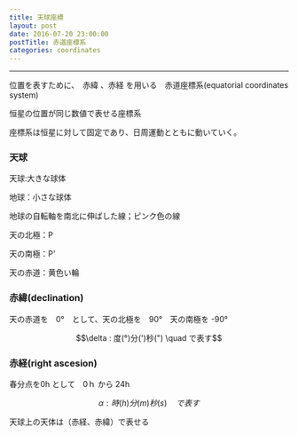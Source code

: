 ```yaml
---
title: 天球座標
layout: post
date: 2016-07-20 23:00:00
postTitle: 赤道座標系
categories: coordinates
---
```


-------

位置を表すために、　赤緯 、赤経 を用いる　赤道座標系(equatorial coordinates system)

恒星の位置が同じ数値で表せる座標系

座標系は恒星に対して固定であり、日周運動とともに動いていく。

### 天球
<div id="canvas1"></div>

天球:大きな球体

地球：小さな球体

地球の自転軸を南北に伸ばした線；ピンク色の線

天の北極：P

天の南極：P'

天の赤道：黄色い輪

### 赤緯(declination)
<div id="canvas2"></div>

天の赤道を　0°　として、天の北極を　90°　天の南極を -90°

$$\delta : 度(°)分(')秒(") \quad で表す$$


### 赤経(right ascesion)
<div id="canvas3"></div>

春分点を0h として　0ｈ から 24h

$$\alpha : 時(h)分(m)秒(s) \quad で表す$$

天球上の天体は（赤経、赤緯）で表せる





<script src="//code.jquery.com/jquery-1.11.3.js"></script>
<script src="{{site.url}}/js/three.js"></script>
<script src="https://dl.dropboxusercontent.com/u/3587259/Code/Threejs/OrbitControls.js"></script>
<script type="text/javascript" src="http://cdn.mathjax.org/mathjax/latest/MathJax.js?config=TeX-AMS-MML_SVG"></script>
<script src="https://cdn.rawgit.com/google/code-prettify/master/loader/run_prettify.js?skin=sons-of-obsidian"></script>
<script type="text/javascript">
var $window = $(window)
  // make code pretty
  $('pre').addClass('prettyprint');
  $('pre').css({"background":"#111",
                 "font-size":"1.05em",
                    "border":"0px"}
                );
  $('code').css({"font-size":"1.05em","color":"#f00"});
  $('canvas').css({"background":"#fff"});

var height = 500,
    width  = 700;

var proc1 = function(){

  // シーン追加
  var scene = new THREE.Scene();
  
  // カメラを追加
  var camera = new THREE.OrthographicCamera(  width / - 2, width / 2, height / 2, height / - 2, 1, 10000 );
  camera.position.z = 1000;

  // ライト追加
/*
  var dirLight = new THREE.DirectionalLight(0x00ffff, 1);
  dirLight.position.set(0, 0, 1000);
  scene.add(dirLight);
  var dirLight = new THREE.DirectionalLight(0x00ffff, 1);
  dirLight.position.set(0, 0, -1000);
  scene.add(dirLight);
*/
  var ambLight = new THREE.AmbientLight(0xffff00, 1.0);
  scene.add(ambLight);

  // renderer 追加
  var renderer = new THREE.WebGLRenderer();
  renderer.setSize( width, height );
  document.getElementById("canvas1").appendChild( renderer.domElement );

  // control追加
  controls = new THREE.OrbitControls(camera, renderer.domElement);

  // オブジェクト追加
  var group = new THREE.Group();
  
  // Celestial Sphere
  var geometry = new THREE.SphereGeometry( 200, 32, 32 );
  var material = new THREE.MeshLambertMaterial( {
    color: 0x00aaff,
    transparent: true,
    opacity: 0.3
  } );
  var shape = new THREE.Mesh( geometry, material );
  group.add( shape );

  // Earth
  var geometry = new THREE.SphereGeometry( 20, 32, 32 );
  var material = new THREE.MeshLambertMaterial( {
    color: 0x00ff00,
    transparent: false,
    opacity: 0.8
  } );
  var shape = new THREE.Mesh( geometry, material );
  group.add( shape );

  var geometry = new THREE.RingGeometry( 190, 200, 32 );
  var material = new THREE.MeshLambertMaterial( {
    color: 0xffff00
  } );
 
  var shape = new THREE.Mesh( geometry, material );
  group.add( shape );
  
  var shape2 = new THREE.Mesh( geometry, material );
  shape2.rotation.x = Math.PI;
  group.add( shape2 );

  var material = new THREE.LineBasicMaterial({
        color: 0xff00ff
    });
  var geometry = new THREE.Geometry();
  geometry.vertices.push(new THREE.Vector3(0, 0, 200));
  geometry.vertices.push(new THREE.Vector3(0, 0, -200));
  var shape = new THREE.Line( geometry, material );
  group.add( shape );



  // 文字
  var loader = new THREE.FontLoader();
  var font;
  loader.load( '{{site.url}}/fonts/helvetiker_regular.typeface.json',   
    function ( response ) {
      font = response;
      var text = "P";
      var textGeo = new THREE.TextGeometry( text, {
          font: font,
          size: 20,
          height: 20
      });    
      material = new THREE.MeshPhongMaterial( { color: 0xffffff } );
      var textMesh1 = new THREE.Mesh( textGeo, material );
      textMesh1.position.z = 200;
      textMesh1.rotation.x =  Math.PI/180 * 90;
      group.add(textMesh1);

      text = "P'";
      textGeo = new THREE.TextGeometry( text, {
          font: font,
          size: 20,
          height: 20
      });
      var textMesh2 = new THREE.Mesh( textGeo, material );
      textMesh2.position.z = -220;
      textMesh2.rotation.x =  Math.PI/180 * 90;
      group.add(textMesh2);

    });

  
  group.rotation.x = Math.PI/180 * -85;
  
  scene.add( group );
  
  function render() {
    requestAnimationFrame( render );

    renderer.render( scene, camera );

    controls.update();
  }
  render();
} 

var proc2 = function(){

  // variables
  var sphereRadius = 200,
      earthRadius = 20;

  // シーン追加
  var scene = new THREE.Scene();
  
  // カメラを追加
  var camera = new THREE.OrthographicCamera(  width / - 2, width / 2, height / 2, height / - 2, 1, 10000 );
  camera.position.y = -1000;

  // ライト追加
  var ambLight = new THREE.AmbientLight(0xffff00, 1.0);
  scene.add(ambLight);

  // renderer 追加
  var renderer = new THREE.WebGLRenderer();
  renderer.setSize( width, height );
  document.getElementById("canvas2").appendChild( renderer.domElement );

  // control追加
  controls = new THREE.OrbitControls(camera, renderer.domElement);
  
  // オブジェクト追加
  var group = new THREE.Group();
  
  // Celestial Sphere
  var geometry = new THREE.SphereGeometry( sphereRadius, 32, 32 );
  var material = new THREE.MeshLambertMaterial( {
    color: 0x0033ff,
    transparent: true,
    opacity: 0.8
  } );
  var sphere = new THREE.Mesh( geometry, material );
  group.add( sphere );

  // Earth
  geometry = new THREE.SphereGeometry( earthRadius, 32, 32 );
  material = new THREE.MeshLambertMaterial( {
    color: 0x00ff00,
    transparent: false,
    opacity: 0.8
  } );
  var earth = new THREE.Mesh( geometry, material );
  group.add( earth );

  // 赤緯
  var pi2 = Math.PI * 2;
  var aDegree = Math.PI / 180;
  var decStep = Math.PI / 18;
  var z = -sphereRadius;

  
  var declinationGeo = [];
  for (var i=0; i < 18; i++){
    declinationGeo[i] = new THREE.Geometry();
    
    var theta = -Math.PI/2 + (i+1)*decStep;
    var r = sphereRadius * Math.cos(theta);
    z = sphereRadius * Math.sin(theta); 

    for (var j=0; j<=pi2; j+=aDegree){
      var x = r*Math.cos(j);
      var y = r*Math.sin(j);

      declinationGeo[i].vertices.push(
        new THREE.Vector3( x, y, z )
      );
    };
  }

for (var i = 0; i < 18; i++) {
  var color = (i==8)?0xffffff:0xff00ff ;
  material = new THREE.MeshLambertMaterial( {
      color: color,
  } );
  var line = new THREE.Line( declinationGeo[i], material );
  group.add( line );
};


  // 文字
  var loader = new THREE.FontLoader();
  var font;
  loader.load( '{{site.url}}/fonts/helvetiker_regular.typeface.json',   
    function ( response ) {
      font = response;
      
      material = new THREE.MeshPhongMaterial( { color: 0xffffff } );
      for (var i = 0; i < 7; i++) {
        
        var text = -90 + i*30;
        var textGeo = new THREE.TextGeometry( text, {
          font: font,
          size: 15,
          height: 5
        });    
        var textMesh1 = new THREE.Mesh( textGeo, material );
        var theta = -Math.PI/2 + i*decStep*3;
        var r = (sphereRadius+30) * Math.cos(theta);
        var z = (sphereRadius+20) * Math.sin(theta);
        var x = r*Math.cos(theta)
        if (text == "30") {z -=10} ;
        if (text == "60") {z -=20;x +=50;} ;
        if (text == "90") {z -=20;} ;
        if (text == "-60") {z +=15; x+=60;} ;
        textMesh1.position.x = x; 
        textMesh1.position.z = z;
        textMesh1.rotation.x = Math.PI/2;
        textMesh1.rotation.y = Math.PI/2;
        group.add(textMesh1);
      };

    });

  
  group.rotation.x = Math.PI/9;
  group.rotation.z = -Math.PI/2;
  
  scene.add( group );
  
  function render() {
    requestAnimationFrame( render );

    renderer.render( scene, camera );

    controls.update();
  }
  render();
} 

// 赤経
var proc3 = function(){

  // variables
  var sphereRadius = 200,
      earthRadius = 20;

  // シーン追加
  var scene = new THREE.Scene();
  
  // カメラを追加
  var camera = new THREE.OrthographicCamera(  width / - 2, width / 2, height / 2, height / - 2, 1, 10000 );
  camera.position.y = -1000;

  // ライト追加
  var ambLight = new THREE.AmbientLight(0xffff00, 1.0);
  scene.add(ambLight);

  // renderer 追加
  var renderer = new THREE.WebGLRenderer();
  renderer.setSize( width, height );
  document.getElementById("canvas3").appendChild( renderer.domElement );

  // control追加
  controls = new THREE.OrbitControls(camera, renderer.domElement);
  
  // オブジェクト追加
  var group = new THREE.Group();
  
  // Celestial Sphere
  var geometry = new THREE.SphereGeometry( sphereRadius, 32, 32 );
  var material = new THREE.MeshLambertMaterial( {
    color: 0x0033ff,
    transparent: true,
    opacity: 0.8
  } );
  var sphere = new THREE.Mesh( geometry, material );
  group.add( sphere );

  // Earth
  geometry = new THREE.SphereGeometry( earthRadius, 32, 32 );
  material = new THREE.MeshLambertMaterial( {
    color: 0x00ff00,
    transparent: false,
    opacity: 0.8
  } );
  var earth = new THREE.Mesh( geometry, material );
  group.add( earth );

  // 赤緯
  var pi2 = Math.PI * 2;
  var aDegree = Math.PI / 180;
  var decStep = Math.PI / 18;
  var z = -sphereRadius;

  
  var declinationGeo = [];
  for (var i=0; i < 18; i++){
    declinationGeo[i] = new THREE.Geometry();
    
    var theta = -Math.PI/2 + (i+1)*decStep;
    var r = sphereRadius * Math.cos(theta);
    z = sphereRadius * Math.sin(theta); 

    for (var j=0; j<=pi2; j+=aDegree){
      var x = r*Math.cos(j);
      var y = r*Math.sin(j);

      declinationGeo[i].vertices.push(
        new THREE.Vector3( x, y, z )
      );
    };
  }

  for (var i = 0; i < 18; i++) {
    var color = (i==8)?0xffffff:0xff00ff ;
    material = new THREE.MeshLambertMaterial( {
      color: color,
    } );
    var line = new THREE.Line( declinationGeo[i], material );
    group.add( line );
  };

  // 赤経(right ascesion)
  var ascStep = 2 * Math.PI / 24;
  var ascesionGeo = [];
  for (var i=0; i < 1; i++){
    ascesionGeo[i] = new THREE.Geometry();
    
    var theta = i * ascStep;
    var r = sphereRadius;
    var z = sphereRadius * Math.sin(theta); 

    for (var j=0; j<pi2; j+=aDegree){
      var x = r*Math.cos(j);
      var z = r*Math.sin(j);
      ascesionGeo[i].vertices.push(
        new THREE.Vector3( x, 0, z )
      );
    };
  }

  for (var i = 0; i < 12; i++) {
    var color = (i==0)?0xffffff:0xff00ff ;
    material = new THREE.MeshLambertMaterial( {
      color: color,
    } );
    var line = new THREE.Line( ascesionGeo[0], material );
    line.rotation.z = i * pi2 / 24;
    group.add( line );
  };

  // 文字
  var loader = new THREE.FontLoader();
  var font;
  loader.load( '{{site.url}}/fonts/helvetiker_regular.typeface.json',   
    function ( response ) {
      font = response;
      
      material = new THREE.MeshPhongMaterial( { color: 0xffffff } );
      for (var i = 0; i < 24; i++) {
        
        var text = i;
        var textGeo = new THREE.TextGeometry( text, {
          font: font,
          size: 15,
          height: 5
        });    
        var textMesh1 = new THREE.Mesh( textGeo, material );
        var theta = -pi2 + i*ascStep;
        var r = (sphereRadius+15) * Math.cos(theta);
        var y = (sphereRadius+15) * Math.sin(theta);
        var x = (sphereRadius+15)*Math.cos(theta)
        textMesh1.position.x = x; 
        textMesh1.position.y = y;
        textMesh1.position.z = 0;

        textMesh1.rotation.z = i * pi2 / 24 + pi2/4;
        textMesh1.rotation.y = Math.PI/2 - Math.sin(i * pi2 / 24);
        textMesh1.rotation.x = -i * pi2 / 24;
        //textMesh1.rotation.x += pi2/4;
        group.add(textMesh1);
      };

    });

  
  //group.rotation.x = Math.PI/9;
  group.rotation.z = -Math.PI/2;
  
  scene.add( group );
  
  function render() {
    requestAnimationFrame( render );

    renderer.render( scene, camera );

    controls.update();
  }
  render();
} 

proc1();
proc2();
proc3();

</script>
